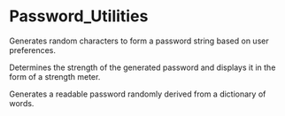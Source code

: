 # Password_Utilities
Generates random characters to form a password string based on user preferences. 

Determines the strength of the generated password and displays it in the form of a strength meter. 

Generates a readable password randomly derived from a dictionary of words.
